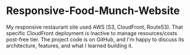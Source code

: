 # Responsive-Food-Munch-Website
My responsive restaurant site used AWS (S3, CloudFront, Route53). That specific CloudFront deployment is inactive to manage resources/costs post-free tier. The project code is on GitHub, and I'm happy to discuss its architecture, features, and what I learned building it.
